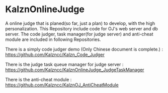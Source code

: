 # KalznOnlineJudge

A online judge that is planed(so far, just a plan) to develop, with the high personalization. This Repository include code for OJ's web server and db server. The code judger, task manager(for judge server) and anti-cheat module are included in following Repositories.

There is a simply code judger demo (Only Chinese document is complete.) : https://github.com/Kalzncc/Kalzn_Code_Judger

There is the judge task queue manager for judge server : https://github.com/Kalzncc/KalznOnlineJudge_JudgeTaskManager

There is the anti-cheat module : https://github.com/Kalzncc/KalznOJ_AntiCheatModule

